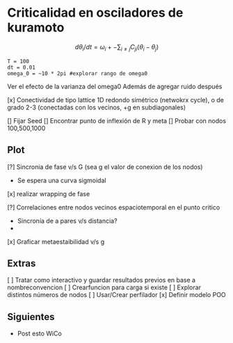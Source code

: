 # Criticalidad en osciladores de kuramoto

$$d\theta_i/dt = \omega_i +- \sum_{i\neq j}C_{ji}(\theta_i-\theta_j)$$ 

```
T = 100
dt = 0.01
omega_0 = ~10 * 2pi #explorar rango de omega0 
```


Ver el efecto de la varianza del omega0
Además de agregar ruido después

[x] Conectividad de tipo lattice 1D redondo simétrico (netwokrx cycle), o de grado 2-3 (conectadas con los vecinos, +g en subdiagonales)

[] Fijar Seed
[] Encontrar punto de inflexión de R y meta
[] Probar con nodos 100,500,1000



## Plot
[?] Sincronia de fase v/s G (sea g el valor de conexion de los nodos)
- Se espera una curva sigmoidal

[x] realizar wrapping de fase

[?] Correlaciones entre nodos vecinos espaciotemporal en el punto critico
- Sincronía de a pares v/s distancia?
-
[x] Graficar metaestaibilidad v/s g

## Extras
[ ] Tratar como interactivo y guardar resultados previos en base a nombreconvencion
[ ] Crearfuncion para carga si existe
[ ] Explorar distintos números de nodos
[ ] Usar/Crear perfilador
[x] Definir modelo POO

## Siguientes
- Post esto WiCo